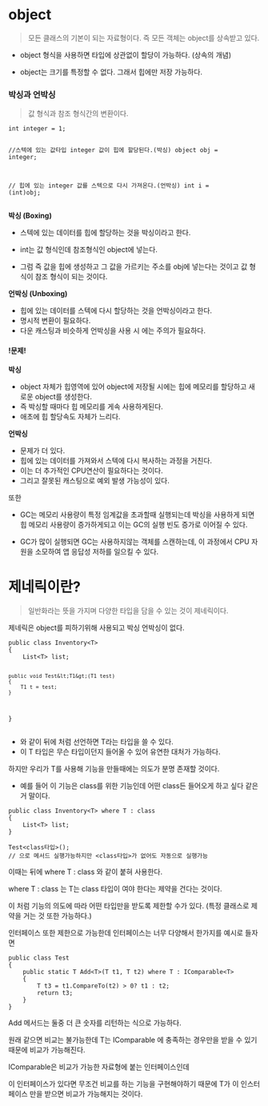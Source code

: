 <h1 id="object">object</h1>
<blockquote>
<p>모든 클래스의 기본이 되는 자료형이다. 즉 모든 객체는 object를 상속받고 있다.</p>
</blockquote>
<ul>
<li><p>object 형식을 사용하면 타입에 상관없이 할당이 가능하다. (상속의 개념)</p>
</li>
<li><p>object는 크기를 특정할 수 없다. 그래서 힙에만 저장 가능하다.</p>
</li>
</ul>
<h3 id="박싱과-언박싱">박싱과 언박싱</h3>
<blockquote>
<p>값 형식과 참조 형식간의 변환이다.</p>
</blockquote>
<pre><code class="language-cs">int integer = 1;

//스텍에 있는 값타입 integer 값이 힙에 할당된다.(박싱)
object obj = integer;

// 힙에 있는 integer 값를 스텍으로 다시 가져온다.(언박싱)
int i = (int)obj;</code></pre>
<p><strong>박싱 (Boxing)</strong></p>
<ul>
<li><p>스텍에 있는 데이터를 힙에 할당하는 것을 박싱이라고 한다.</p>
</li>
<li><p>int는 값 형식인데 참조형식인 object에 넣는다.</p>
</li>
<li><p>그럼 즉 값을 힙에 생성하고 그 값을 가르키는 주소를 obj에 넣는다는 것이고 값 형식이 참조 형식이 되는 것이다.</p>
</li>
</ul>
<p><strong>언박싱 (Unboxing)</strong></p>
<ul>
<li>힙에 있는 데이터를 스텍에 다시 할당하는 것을 언박싱이라고 한다.</li>
<li>명시적 변환이 필요하다.</li>
<li>다운 캐스팅과 비슷하게 언박싱을 사용 시 에는 주의가 필요하다.</li>
</ul>
<h4 id="문제">!문제!</h4>
<p><strong>박싱</strong></p>
<ul>
<li>object 자체가 힙영역에 있어 object에 저장될 시에는 힙에 메모리를 할당하고 새로운 object를 생성한다. </li>
<li>즉 박싱할 때마다 힙 메모리를 게속 사용하게된다.</li>
<li>애초에 힙 할당속도 자체가 느리다.</li>
</ul>
<p><strong>언박싱</strong></p>
<ul>
<li>문제가 더 있다.</li>
<li>힙에 있는 데이터를 가져와서 스텍에 다시 복사하는 과정을 거친다.</li>
<li>이는 더 추가적인 CPU연산이 필요하다는 것이다.</li>
<li>그리고 잘못된 캐스팅으로 예외 발생 가능성이 있다.</li>
</ul>
<p>또한</p>
<ul>
<li><p>GC는 메모리 사용량이 특정 임계값을 초과할때 실행되는데
박싱을 사용하게 되면 힙 메모리 사용량이 증가하게되고 이는 GC의 실행 빈도 증가로 이어질 수 있다.</p>
</li>
<li><p>GC가 많이 실행되면 GC는 사용하지않는 객체를 스캔하는데, 이 과정에서 CPU 자원을 소모하여 앱 응답성 저하를 일으킬 수 있다.</p>
</li>
</ul>
<h1 id="제네릭이란">제네릭이란?</h1>
<blockquote>
<p>일반화라는 뜻을 가지며 다양한 타입을 담을 수 있는 것이 제네릭이다.</p>
</blockquote>
<p>제네릭은 object를 피하기위해 사용되고 박싱 언박싱이 없다.</p>
<pre><code class="language-cs">public class Inventory&lt;T&gt;
{
    List&lt;T&gt; list;

    public void Test&lt;T1&gt;(T1 test)
    {
        T1 t = test;
    }
}</code></pre>
<ul>
<li>와 같이 뒤에  처럼 선언하면 T라는 타입을 쓸 수 있다.</li>
<li>이 T 타입은 무슨 타입이던지 들어올 수 있어 유연한 대처가 가능하다.</li>
</ul>
<p>하지만 우리가 T를 사용해 기능을 만들때에는 의도가 분명 존재할 것이다.</p>
<ul>
<li>예를 들어 이 기능은 class를 위한 기능인데 어떤 class든 들어오게 하고 싶다 같은거 말이다.</li>
</ul>
<pre><code class="language-cs">public class Inventory&lt;T&gt; where T : class
{
    List&lt;T&gt; list;
}</code></pre>
<pre><code class="language-cs">Test&lt;class타입&gt;();
// 으로 메서드 실행가능하지만 &lt;class타입&gt;가 없어도 자동으로 실행가능</code></pre>
<p>이때는 뒤에 where T : class 와 같이 붙혀 사용한다.</p>
<p>where T : class 는 T는 class 타입이 여야 한다는 제약을 건다는 것이다.</p>
<p>이 처럼 기능의 의도에 따라 어떤 타입만을 받도록 제한할 수가 있다.
(특정 클래스로 제약을 거는 것 또한 가능하다.)</p>
<p>인터페이스 또한 제한으로 가능한데 인터페이스는 너무 다양해서 한가지를 예시로 들자면</p>
<pre><code class="language-cs">public class Test
{
    public static T Add&lt;T&gt;(T t1, T t2) where T : IComparable&lt;T&gt;
    {
        T t3 = t1.CompareTo(t2) &gt; 0? t1 : t2;
        return t3;
    }
}</code></pre>
<p>Add 메서드는 둘중 더 큰 숫자를 리턴하는 식으로 가능하다.</p>
<p>원래 같으면 비교는 불가능한데 T는 IComparable 에 충족하는 경우만을 받을 수 있기때문에 비교가 가능해진다.</p>
<p>IComparable은 비교가 가능한 자료형에 붙는 인터페이스인데</p>
<p>이 인터페이스가 있다면 무조건 비교를 하는 기능을 구현해야하기 때문에 T가 이 인스터페이스 만을 받으면 비교가 가능해지는 것이다.</p>